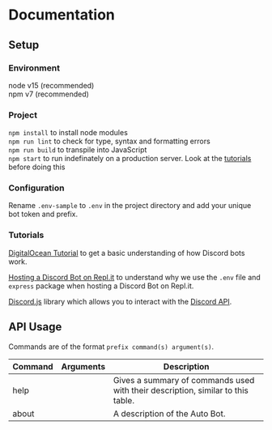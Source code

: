 # Documentation

## Setup

### Environment

node v15 (recommended)  
npm v7 (recommended)

### Project

```npm install``` to install node modules  
```npm run lint``` to check for type, syntax and formatting errors  
```npm run build``` to transpile into JavaScript  
```npm start``` to run indefinately on a production server. Look at the [tutorials](###Tutorials) before doing this

### Configuration

Rename ```.env-sample``` to ```.env``` in the project directory and add your unique bot token and prefix.

### Tutorials

[DigitalOcean Tutorial](https://www.digitalocean.com/community/tutorials/how-to-build-a-discord-bot-with-node-js) to get a basic understanding of how Discord bots work.    

[Hosting a Discord Bot on Repl.it](https://dev.to/fizal619/so-you-want-to-make-a-discord-bot-4f0n) to understand why we use the ```.env``` file and ```express``` package when hosting a Discord Bot on Repl.it.    

[Discord.js](https://discord.js.org) library which allows you to interact with the [Discord API](https://discord.com/developers/docs/intro).

## API Usage

Commands are of the format ```prefix command(s) argument(s)```.    

Command | Arguments | Description
------- | --------- | --------
help | | Gives a summary of commands used with their description, similar to this table.
about | | A description of the Auto Bot.
